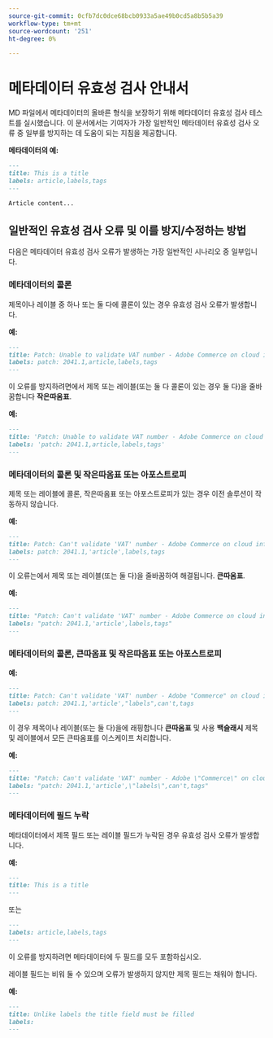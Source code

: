 ```yaml
---
source-git-commit: 0cfb7dc0dce68bcb0933a5ae49b0cd5a8b5b5a39
workflow-type: tm+mt
source-wordcount: '251'
ht-degree: 0%

---
```

# 메타데이터 유효성 검사 안내서

MD 파일에서 메타데이터의 올바른 형식을 보장하기 위해 메타데이터 유효성 검사 테스트를 실시했습니다. 이 문서에서는 기여자가 가장 일반적인 메타데이터 유효성 검사 오류 중 일부를 방지하는 데 도움이 되는 지침을 제공합니다.

**메타데이터의 예:**

```markdown
---
title: This is a title
labels: article,labels,tags
---

Article content...
```

## 일반적인 유효성 검사 오류 및 이를 방지/수정하는 방법

다음은 메타데이터 유효성 검사 오류가 발생하는 가장 일반적인 시나리오 중 일부입니다.

### 메타데이터의 콜론

제목이나 레이블 중 하나 또는 둘 다에 콜론이 있는 경우 유효성 검사 오류가 발생합니다.

**예:**

```markdown
---
title: Patch: Unable to validate VAT number - Adobe Commerce on cloud infrastructure
labels: patch: 2041.1,article,labels,tags
---
```

이 오류를 방지하려면에서 제목 또는 레이블(또는 둘 다 콜론이 있는 경우 둘 다)을 줄바꿈합니다 **작은따옴표**.

**예:**

```markdown
---
title: 'Patch: Unable to validate VAT number - Adobe Commerce on cloud infrastructure'
labels: 'patch: 2041.1,article,labels,tags'
---
```

### 메타데이터의 콜론 및 작은따옴표 또는 아포스트로피

제목 또는 레이블에 콜론, 작은따옴표 또는 아포스트로피가 있는 경우 이전 솔루션이 작동하지 않습니다.

**예:**

```markdown
---
title: Patch: Can't validate 'VAT' number - Adobe Commerce on cloud infrastructure
labels: patch: 2041.1,'article',labels,tags
---
```

이 오류는에서 제목 또는 레이블(또는 둘 다)을 줄바꿈하여 해결됩니다. **큰따옴표**.

**예:**

```markdown
---
title: "Patch: Can't validate 'VAT' number - Adobe Commerce on cloud infrastructure"
labels: "patch: 2041.1,'article',labels,tags"
---
```

### 메타데이터의 콜론, 큰따옴표 및 작은따옴표 또는 아포스트로피

**예:**

```markdown
---
title: Patch: Can't validate 'VAT' number - Adobe "Commerce" on cloud infrastructure
labels: patch: 2041.1,'article',"labels",can't,tags
---
```

이 경우 제목이나 레이블(또는 둘 다)을에 래핑합니다 **큰따옴표** 및 사용 **백슬래시** 제목 및 레이블에서 모든 큰따옴표를 이스케이프 처리합니다.

**예:**

```markdown
---
title: "Patch: Can't validate 'VAT' number - Adobe \"Commerce\" on cloud infrastructure"
labels: "patch: 2041.1,'article',\"labels\",can't,tags"
---
```

### 메타데이터에 필드 누락

메타데이터에서 제목 필드 또는 레이블 필드가 누락된 경우 유효성 검사 오류가 발생합니다.

**예:**

```markdown
---
title: This is a title
---
```

또는

```markdown
---
labels: article,labels,tags
---
```

이 오류를 방지하려면 메타데이터에 두 필드를 모두 포함하십시오.

레이블 필드는 비워 둘 수 있으며 오류가 발생하지 않지만 제목 필드는 채워야 합니다.

**예:**

```markdown
---
title: Unlike labels the title field must be filled
labels:
---
```

